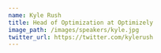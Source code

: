 ```yaml
---
name: Kyle Rush
title: Head of Optimization at Optimizely
image_path: /images/speakers/kyle.jpg
twitter_url: https://twitter.com/kylerush
---
```

